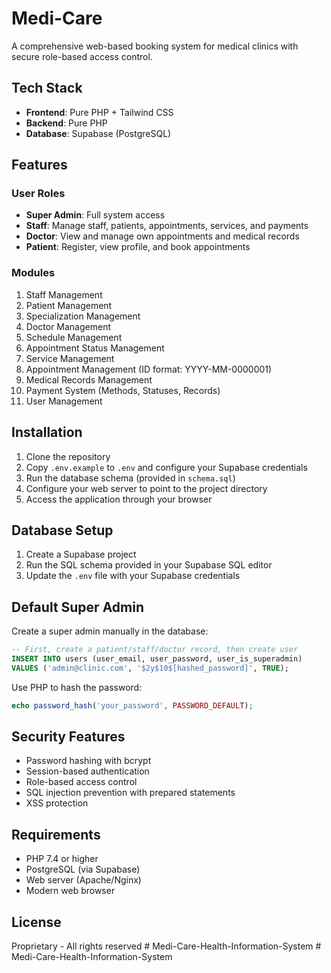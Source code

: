 # Medi-Care

A comprehensive web-based booking system for medical clinics with secure role-based access control.

## Tech Stack
- **Frontend**: Pure PHP + Tailwind CSS
- **Backend**: Pure PHP
- **Database**: Supabase (PostgreSQL)

## Features

### User Roles
- **Super Admin**: Full system access
- **Staff**: Manage staff, patients, appointments, services, and payments
- **Doctor**: View and manage own appointments and medical records
- **Patient**: Register, view profile, and book appointments

### Modules
1. Staff Management
2. Patient Management
3. Specialization Management
4. Doctor Management
5. Schedule Management
6. Appointment Status Management
7. Service Management
8. Appointment Management (ID format: YYYY-MM-0000001)
9. Medical Records Management
10. Payment System (Methods, Statuses, Records)
11. User Management

## Installation

1. Clone the repository
2. Copy `.env.example` to `.env` and configure your Supabase credentials
3. Run the database schema (provided in `schema.sql`)
4. Configure your web server to point to the project directory
5. Access the application through your browser

## Database Setup

1. Create a Supabase project
2. Run the SQL schema provided in your Supabase SQL editor
3. Update the `.env` file with your Supabase credentials

## Default Super Admin

Create a super admin manually in the database:

```sql
-- First, create a patient/staff/doctor record, then create user
INSERT INTO users (user_email, user_password, user_is_superadmin) 
VALUES ('admin@clinic.com', '$2y$10$[hashed_password]', TRUE);
```

Use PHP to hash the password:
```php
echo password_hash('your_password', PASSWORD_DEFAULT);
```

## Security Features
- Password hashing with bcrypt
- Session-based authentication
- Role-based access control
- SQL injection prevention with prepared statements
- XSS protection

## Requirements
- PHP 7.4 or higher
- PostgreSQL (via Supabase)
- Web server (Apache/Nginx)
- Modern web browser

## License
Proprietary - All rights reserved
#   M e d i - C a r e - H e a l t h - I n f o r m a t i o n - S y s t e m  
 #   M e d i - C a r e - H e a l t h - I n f o r m a t i o n - S y s t e m  
 